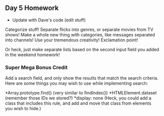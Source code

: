 ## Day 5 Homework

* Update with Dave's code (edit stuff)

Categorize stuff! Separate flicks into genres, or separate movies from TV shows! Make a whole new thing with categories, like messages separated into channels! Use your tremendous creativity! Exclamation point!

Or heck, just make separate lists based on the second input field you added in the weekend homework!

### Super Mega Bonus Credit

Add a search field, and only show the results that match the search criteria. Here are some things you may wish to use while implementing search:

*Array.prototype.find() (very similar to findIndex())
*HTMLElement.dataset (remember those IDs we stored?)
*display: none (Heck, you could add a class that includes this rule, and add and move that class from elements you wish to hide.)
